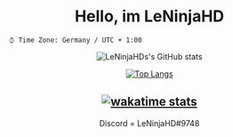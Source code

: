 <div align="center">

<h1>Hello, im LeNinjaHD</h1>
</div>


<!--

<!--START_SECTION:waka-->

```text
⌚︎ Time Zone: Germany / UTC + 1:00
```
<!--END_SECTION:waka-->
<div align="center">
	
![LeNinjaHDs's GitHub stats](https://github-readme-stats.vercel.app/api?username=LeNinjaHD&show_icons=true&theme=vision-friendly-dark)

[![Top Langs](https://github-readme-stats.vercel.app/api/top-langs/?username=LeNinjaHD)](https://github.com/anuraghazra/github-readme-stats)
	
[![wakatime stats](https://github-readme-stats.vercel.app/api/wakatime?username=leninjahd)](https://github.com/anuraghazra/github-readme-stats)
---

</details>

Discord = LeNinjaHD#9748
